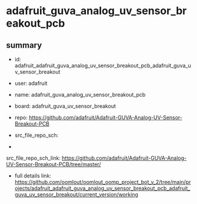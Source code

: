# adafruit_guva_analog_uv_sensor_breakout_pcb
 
## summary 
* id: adafruit_adafruit_guva_analog_uv_sensor_breakout_pcb_adafruit_guva_uv_sensor_breakout
* user: adafruit
* name: adafruit_guva_analog_uv_sensor_breakout_pcb
* board: adafruit_guva_uv_sensor_breakout
* repo: https://github.com/adafruit/Adafruit-GUVA-Analog-UV-Sensor-Breakout-PCB



* src_file_repo_sch: 
*
 src_file_repo_sch_link: https://github.com/adafruit/Adafruit-GUVA-Analog-UV-Sensor-Breakout-PCB/tree/master/
* full details link: https://github.com/oomlout/oomlout_oomp_project_bot_v_2/tree/main/projects/adafruit_adafruit_guva_analog_uv_sensor_breakout_pcb_adafruit_guva_uv_sensor_breakout/current_version/working  






